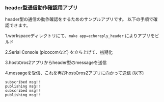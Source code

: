 ### header型通信動作確認用アプリ

header型の通信の動作確認をするためのサンプルアプリです。
以下の手順で確認できます。

1.workspaceディレクトリにて、`make app=echoreply_header` によりアプリをビルド

2.Serial Console (picocomなど) を立ち上げて、初期化

3.hostのros2アプリからheader型のmessageを送信

4.messageを受信、これを再びhostのros2アプリに向かって送信 (以下)

```
subscribed msg!!
publishing msg!!
subscribed msg!!
publishing msg!!
```
